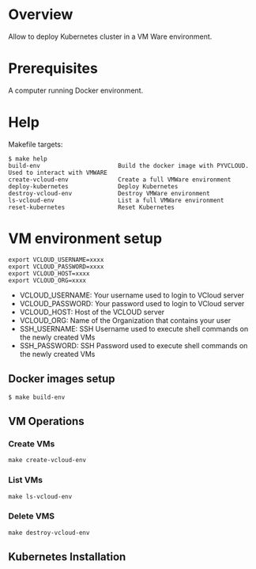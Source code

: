 # Overview

Allow to deploy Kubernetes cluster in a VM Ware environment.

# Prerequisites

A computer running Docker environment.

# Help

Makefile targets:

```
$ make help
build-env                      Build the docker image with PYVCLOUD. Used to interact with VMWARE
create-vcloud-env              Create a full VMWare environment
deploy-kubernetes              Deploy Kubernetes
destroy-vcloud-env             Destroy VMWare environment
ls-vcloud-env                  List a full VMWare environment
reset-kubernetes               Reset Kubernetes
```



# VM environment setup

```
export VCLOUD_USERNAME=xxxx
export VCLOUD_PASSWORD=xxxx
export VCLOUD_HOST=xxxx
export VCLOUD_ORG=xxxx
```

* VCLOUD_USERNAME: Your username used to login to VCloud server
* VCLOUD_PASSWORD: Your password used to login to VCloud server
* VCLOUD_HOST: Host of the VCLOUD server
* VCLOUD_ORG: Name of the Organization that contains your user
* SSH_USERNAME: SSH Username used to execute shell commands on the newly created VMs 
* SSH_PASSWORD: SSH Password used to execute shell commands on the newly created VMs

## Docker images setup

```
$ make build-env
```


## VM Operations
### Create VMs
```
make create-vcloud-env 
```
### List VMs
```
make ls-vcloud-env 
```
### Delete VMS
```
make destroy-vcloud-env 
```

## Kubernetes Installation
